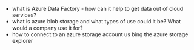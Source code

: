 - what is Azure Data Factory - how can it help to get data out of cloud services?
- what is azure blob storage and what types of use could it be?  What would a company use it for?
-  how to connect to an azure storage account us bing the azure storage explorer
